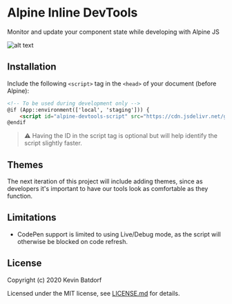 # Alpine Inline DevTools
Monitor and update your component state while developing with Alpine JS

![alt text](assets/devtools.gif "Title")

## Installation

Include the following `<script>` tag in the `<head>` of your document (before Alpine):

```html
<!-- To be used during development only -->
@if (App::environment(['local', 'staging'])) {
    <script id="alpine-devtools-script" src="https://cdn.jsdelivr.net/gh/kevinbatdorf/alpine-inline-devtools@0.6.0/dist/index.js"></script>
@endif
```
> ⚠️ Having the ID in the script tag is optional but will help identify the script slightly faster.

## Themes
The next iteration of this project will include adding themes, since as developers it's important to have our tools look as comfortable as they function.

## Limitations
* CodePen support is limited to using Live/Debug mode, as the script will otherwise be blocked on code refresh.

## License

Copyright (c) 2020 Kevin Batdorf

Licensed under the MIT license, see [LICENSE.md](LICENSE.md) for details.
